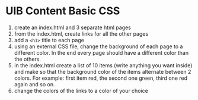 # UIB Content Basic CSS

1. create an index.html and 3 separate html pages
1. from the index.html, create links for all the other pages
1. add a `<h1>` title to each page
1. using an external CSS file, change the background of each page to a different color. In the end every page should have a different color than the others.
1. in the index.html create a list of 10 items (write anything you want inside) and make so that the background color of the items alternate between 2 colors. For example: first item red, the second one green, third one red again and so on.
1. change the colors of the links to a color of your choice 

